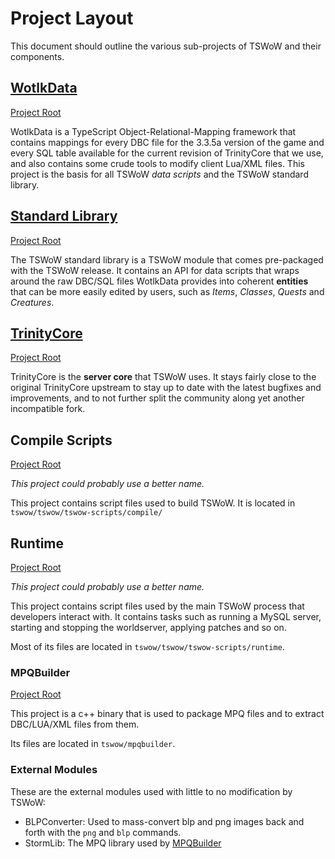 # Project Layout

This document should outline the various sub-projects of TSWoW and their components.

## [WotlkData](WotlkData.md)

[Project Root](https://github.com/tswow/tswow/tree/master/tswow-scripts/wotlkdata)

WotlkData is a TypeScript Object-Relational-Mapping framework that contains mappings for every DBC file for the 3.3.5a version of the game and every SQL table available for the current revision of TrinityCore that we use, and also contains some crude tools to modify client Lua/XML files. This project is the basis for all TSWoW _data scripts_ and the TSWoW standard library.

## [Standard Library](StandardLibrary.md)

[Project Root](https://github.com/tswow/tswow-stdlib)

The TSWoW standard library is a TSWoW module that comes pre-packaged with the TSWoW release. It contains an API for data scripts that wraps around the raw DBC/SQL files WotlkData provides into coherent **entities** that can be more easily edited by users, such as _Items_, _Classes_, _Quests_ and _Creatures_.

## [TrinityCore](TrinityCore.md)

[Project Root](https://github.com/tswow/TrinityCore/tree/tswow)

TrinityCore is the **server core** that TSWoW uses. It stays fairly close to the original TrinityCore upstream to stay up to date with the latest bugfixes and improvements, and to not further split the community along yet another incompatible fork. 

## Compile Scripts

[Project Root](https://github.com/tswow/tswow/tree/master/tswow-scripts/compile)

_This project could probably use a better name._

This project contains script files used to build TSWoW. It is located in `tswow/tswow/tswow-scripts/compile/`

## Runtime

[Project Root](https://github.com/tswow/tswow/tree/master/tswow-scripts/Runtime)

_This project could probably use a better name._

This project contains script files used by the main TSWoW process that developers interact with. It contains tasks such as running a MySQL server, starting and stopping the worldserver, applying patches and so on.

Most of its files are located in `tswow/tswow/tswow-scripts/runtime`.

### MPQBuilder

[Project Root](https://github.com/tswow/tswow/tree/master/mpqbuilder)

This project is a c++ binary that is used to package MPQ files and to extract DBC/LUA/XML files from them. 

Its files are located in `tswow/mpqbuilder`.

### External Modules

These are the external modules used with little to no modification by TSWoW:

- BLPConverter: Used to mass-convert blp and png images back and forth with the `png` and `blp` commands.
- StormLib: The MPQ library used by [MPQBuilder](#MPQBuilder)